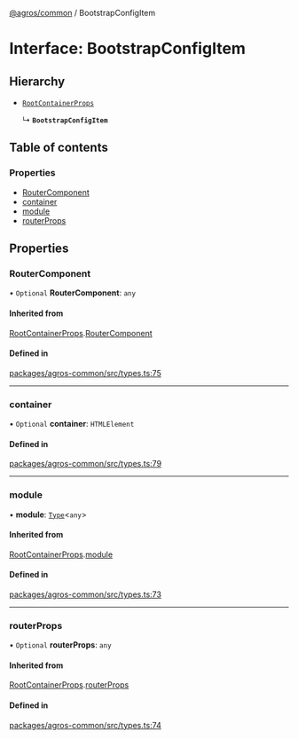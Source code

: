 [@agros/common](../index.md) / BootstrapConfigItem

# Interface: BootstrapConfigItem

## Hierarchy

- [`RootContainerProps`](RootContainerProps.md)

  ↳ **`BootstrapConfigItem`**

## Table of contents

### Properties

- [RouterComponent](BootstrapConfigItem.md#routercomponent)
- [container](BootstrapConfigItem.md#container)
- [module](BootstrapConfigItem.md#module)
- [routerProps](BootstrapConfigItem.md#routerprops)

## Properties

### <a id="routercomponent" name="routercomponent"></a> RouterComponent

• `Optional` **RouterComponent**: `any`

#### Inherited from

[RootContainerProps](RootContainerProps.md).[RouterComponent](RootContainerProps.md#routercomponent)

#### Defined in

[packages/agros-common/src/types.ts:75](https://github.com/agrosjs/agros/blob/854b313/packages/agros-common/src/types.ts#L75)

___

### <a id="container" name="container"></a> container

• `Optional` **container**: `HTMLElement`

#### Defined in

[packages/agros-common/src/types.ts:79](https://github.com/agrosjs/agros/blob/854b313/packages/agros-common/src/types.ts#L79)

___

### <a id="module" name="module"></a> module

• **module**: [`Type`](../index.md#type)<`any`\>

#### Inherited from

[RootContainerProps](RootContainerProps.md).[module](RootContainerProps.md#module)

#### Defined in

[packages/agros-common/src/types.ts:73](https://github.com/agrosjs/agros/blob/854b313/packages/agros-common/src/types.ts#L73)

___

### <a id="routerprops" name="routerprops"></a> routerProps

• `Optional` **routerProps**: `any`

#### Inherited from

[RootContainerProps](RootContainerProps.md).[routerProps](RootContainerProps.md#routerprops)

#### Defined in

[packages/agros-common/src/types.ts:74](https://github.com/agrosjs/agros/blob/854b313/packages/agros-common/src/types.ts#L74)
